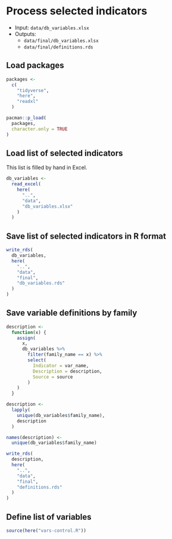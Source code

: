# Process selected indicators

- Input: `data/db_variables.xlsx`
- Outputs: 
  - `data/final/db_variables.xlsx`
  - `data/final/definitions.rds`

## Load packages


```r
packages <- 
  c(
    "tidyverse",
    "here",
    "readxl"
  )

pacman::p_load(
  packages, 
  character.only = TRUE
)
```


## Load list of selected indicators

This list is filled by hand in Excel.


```r
db_variables <-
  read_excel(
    here(
      "..",
      "data",
      "db_variables.xlsx"
    )
  )
```

## Save list of selected indicators in R format


```r
write_rds(
  db_variables,
  here(
    "..",
    "data",
    "final",
    "db_variables.rds"
  )
)
```

## Save variable definitions by family


```r
description <- 
  function(x) {
    assign(
      x,
      db_variables %>%
        filter(family_name == x) %>%
        select(
          Indicator = var_name,
          Description = description,
          Source = source
        )
    )
  }

description <-
  lapply(
    unique(db_variables$family_name),
    description
  )

names(description) <- 
  unique(db_variables$family_name)

write_rds(
  description,
  here(
    "..",
    "data",
    "final",
    "definitions.rds"
  )
)
```

## Define list of variables


```r
source(here("vars-control.R"))
```
